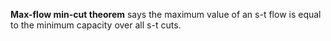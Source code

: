 **Max-flow min-cut theorem** says the maximum value of an s-t flow is equal to the minimum capacity over all s-t cuts.